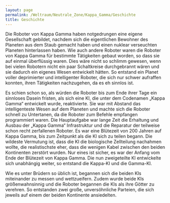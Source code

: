 ```yaml
---
layout: page
permalink: /Weltraum/Neutrale_Zone/Kappa_Gamma/Geschichte
title: Geschichte
---
```




Die Roboter von Kappa Gamma haben notgedrungen eine eigene Gesellschaft gebildet, nachdem sich die eigentlichen Bewohner des Planeten aus dem Staub gemacht haben und einen nuklear verseuchten Planeten hinterlassen haben. Wie auch andere Roboter waren die Roboter von Kappa Gamma für bestimmte Tätigkeiten gebaut worden, so dass sie auf einmal überflüssig waren. Dies wäre nicht so schlimm gewesen, wenn bei vielen Robotern nicht ein paar Schaltkreise durchgebrannt wären und sie dadurch ein eigenes Wesen entwickelt hätten. So entstand ein Planet voller deprimierter und intelligenter Roboter, die sich nur schwer aufraffen konnten, ihren Tätigkeiten nachzugehen, da es eh sinnlos ist.

Es schien schon so, als würden die Roboter bis zum Ende ihrer Tage ein sinnloses Dasein fristen, als sich eine KI, die unter dem Codenamen „Kappa Gamma“ entwickelt wurde, reaktivierte. Sie war mit Abstand das intelligenteste Wesen auf dem Planeten und machte sich die Roboter schnell zu Untertanen, da die Roboter zum Befehle empfangen programmiert waren. Die Hauptaufgabe war lange Zeit die Erhaltung und Ausbau der „Kappa Gamma“ Infrastruktur und die Reparatur der teilweise schon recht zerfallenen Roboter. Es war eine Blütezeit von 200 Jahren auf Kappa Gamma, bis zum Zeitpunkt als die KI sich zu teilen begann. Die wildeste Vermutung ist, dass die KI die biologische Zellteilung nachahmen wollte, die realistischste eher, dass die wenigen Kabel zwischen den beiden Kontinenten zerstört wurden. Nur eines ist sicher, es war der Anfang vom Ende der Blütezeit von Kappa Gamma. Die nun zweigeteilte KI entwickelte sich unabhängig weiter, so entstand die Kappa-KI und die Gamma-KI.

Wie es unter Brüdern so üblich ist, begannen sich die beiden KIs miteinander zu messen und wettzueifern. Zudem wurde beide KIs größenwahnsinnig und die Roboter begannen die KIs als ihre Götter zu verehren. So entstanden zwei große, unversöhnliche Parteien, die sich jeweils auf einem der beiden Kontinente ansiedelten.
